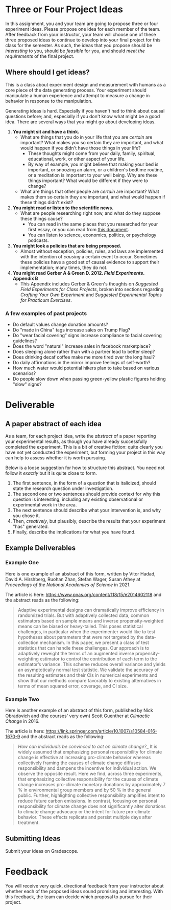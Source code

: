 # Three or Four Project Ideas 

In this assignment, you and your team are going to propose three or four experiment ideas. Please propose one idea for each member of the team. After feedback from your instructor, your team will choose one of these three proposed ideas to continue to develop into your final project for this class for the semester. As such, the ideas that you propose should be _interesting_ to you, should be _feasible_ for you, and should _meet the requirements_ of the final project. 

## Where should I get ideas? 

This is a class about experiment design and measurement with humans as a core piece of the data generating process. Your experiment should manipulate a human experience and attempt to measure a change in behavior in response to the manipulation. 

Generating ideas is hard. Especially if you haven't had to think about causal questions before; and, especially if you don't know what might be a good idea. There are several ways that you might go about developing ideas. 

1. **You might sit and have a think.** 
   - What are things that you do in your life that you are _certain_ are important? What makes you so certain they are important, and what would happen if you didn't have those things in your life? 
     - These thoughts might come from your daily, family, spiritual, educational, work, or other aspect of your life. 
     - By way of example, you might believe that making your bed is important, or snoozing an alarm, or a children's bedtime routine, or a meditation is important to your well being. Why are these things important? What would be different if they were to change? 
   - What are things that other people are _certain_ are important? What makes them so certain they are important, and what would happen if these things didn't exist? 
2. **You might read or listen to the scientific news.**
   - What are people researching right now, and what do they suppose these things cause? 
     - You can read in the same places that you researched for your first essay, or you can read from [this document](https://docs.google.com/document/d/1IMsGTHmklhvetfJJfEm9dhoFM7bvb-YOkN_6mAM8kFM/edit?usp%3Dsharing#heading=h.t4trmpmc92bg). 
     - You can listen to science, economics, politics, or psychology podcasts.
3. **You might look a policies that are being proposed.**
   - Almost without exception, policies, rules, and laws are implemented with the intention of _causing_ a certain event to occur. Sometimes these policies have a good set of causal evidence to support their implementation; many times, they do not. 
4. **You might read Gerber A & Green D. 2012. *Field Experiments*. Appendix B**
   - This Appendix includes Gerber & Green's thoughts on _Suggested Field Experiments
for Class Projects_, broken into sections regarding _Crafting Your Own Experiment_ and _Suggested Experimental Topics for Practicum Exercises_.


### A few examples of past projects

- Do default values change donation amounts?
- Do "made in China" tags increase sales on Trump Flag?
- Do "wear facial covering" signs increase compliance to facial covering guidelines?
- Does the word "natural" increase sales in facebook marketplace?
- Does sleeping alone rather than with a partner lead to better sleep?
- Does drinking decaf coffee make me more tired over the long haul?
- Do daily affirmations in the mirror improve feelings of self-worth?
- How much water would potential hikers plan to take based on various scenarios?
- Do people slow down when passing green-yellow plastic figures holding "slow" signs?


# Deliverable 

## A paper abstract of each idea 

As a team, for each project idea, write the _abstract_ of a paper reporting your experimental results, as though you have already successfully completed the experiment. This is a bit of creative fiction: quite clearly you have not yet conducted the experiment, but forming your project in this way can help to assess whether it is worth pursuing. 

Below is a loose suggestion for how to structure this abstract. You need not follow it _exactly_ but it is quite close to form. 

1. The first sentence, in the form of a question that is italicized, should state the research question under investigation. 
2. The second one or two sentences should provide context for why this question is interesting, including any existing observational or experimental work in the area. 
3. The next sentence should describe what your intervention is, and why you chose it. 
4. Then, _creatively_, but plausibly, describe the results that your experiment "has" generated.
5. Finally, describe the implications for what you have found.

## Example Deliverables 
### Example One 

Here is one example of an abstract of this form, written by Vitor Hadad, David A. Hirshberg, Ruohan Zhan, Stefan Wager, Susan Athey at _Proceedings of the National Academies of Science_ in 2021.

The article is here: https://www.pnas.org/content/118/15/e2014602118 and the abstract reads as the following: 

> Adaptive experimental designs can dramatically improve efficiency in randomized trials. But with adaptively collected data, common estimators based on sample means and inverse propensity-weighted means can be biased or heavy-tailed. This poses statistical challenges, in particular when the experimenter would like to test hypotheses about parameters that were not targeted by the data-collection mechanism. In this paper, we present a class of test statistics that can handle these challenges. Our approach is to adaptively reweight the terms of an augmented inverse propensity-weighting estimator to control the contribution of each term to the estimator’s variance. This scheme reduces overall variance and yields an asymptotically normal test statistic. We validate the accuracy of the resulting estimates and their CIs in numerical experiments and show that our methods compare favorably to existing alternatives in terms of mean squared error, coverage, and CI size.

### Example Two 

Here is another example of an abstract of this form, published by Nick Obradovich and (the courses' very own) Scott Guenther at _Climactic Change_ in 2016. 

The article is here: https://link.springer.com/article/10.1007/s10584-016-1670-9 and the abstract reads as the following: 

> _How can individuals be convinced to act on climate change?__ It is widely assumed that emphasizing personal responsibility for climate change is effective at increasing pro-climate behavior whereas collectively framing the causes of climate change diffuses responsibility and dampens the incentive for individual action. We observe the opposite result. Here we find, across three experiments, that emphasizing collective responsibility for the causes of climate change increases pro-climate monetary donations by approximately 7 % in environmental group members and by 50 % in the general public. Further, highlighting collective responsibility amplifies intent to reduce future carbon emissions. In contrast, focusing on personal responsibility for climate change does not significantly alter donations to climate change advocacy or the intent for future pro-climate behavior. These effects replicate and persist multiple days after treatment.

## Submitting Ideas 

Submit your ideas on Gradescope.

# Feedback

You will receive very quick, directional feedback from your instructor about whether each of the proposed ideas sound promising and interesting. With this feedback, the team can decide which proposal to pursue for their project. 
